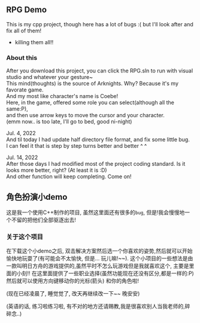 ## RPG Demo
This is my cpp project, though here has a lot of bugs :( but I'll look after and fix all of them! 
- killing them all!!

### About this
After you download this project, you can click the RPG.sln to run with visual studio and whatever your gesture~  
This mind(thoughts) is the source of Arknights. Why? Because it's my favorate game.  
And my most like character's name is Coebe!  
Here, in the game, offered some role you can select(although all the same:P),  
and then use arrow keys to move the cursor and your character.  
(emm now.. is too late, I'll go to bed, good ni-night)


Jul. 4, 2022  
And til today I had update half directory file format, and fix some little bug.  
I can feel it that is step by step turns better and better ^ ^


Jul. 14, 2022  
After those days I had modified most of the project coding standard. Is it looks more better, right? (At least it is :D)  
And other function will keep completing. Come on!


## 角色扮演小demo
这是我一个使用C++制作的项目, 虽然这里面还有很多的`bug`, 但是!我会慢慢地一个不留的把他们全部驱逐出去!

### 关于这个项目
在下载这个小demo之后, 双击解决方案然后选一个你喜欢的姿势,然后就可以开始愉快地玩耍了(有可能会不太愉快, 但是... 玩儿嘛!\~\~).
这个小项目的一些想法是由一款叫明日方舟的游戏提供的,虽然平时不怎么玩游戏但是我就喜欢这个, 主要是里面的小刻!!
在这里面提供了一些职业选择(虽然功能现在还没有区分,都是一样的:P) 然后就可以使用方向键移动你的光标(箭头) 和你的角色啦!

(现在已经凌晨了, 睡觉觉了, 改天再继续改一下~~ 晚安安)

(英语的话, 练习啦练习啦, 有不对的地方还请赐教,我是很喜欢别人当我老师的,碎碎念..)
